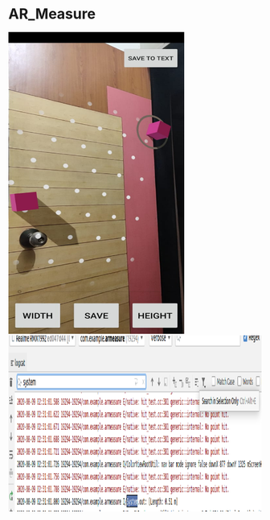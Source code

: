 # AR_Measure

<img src = "Output/WhatsApp Image 2020-08-09 at 02.37.10.jpeg" width = "350" height="600"/>
<img src = "Output/op.png" width = "1000" height="350"/>
